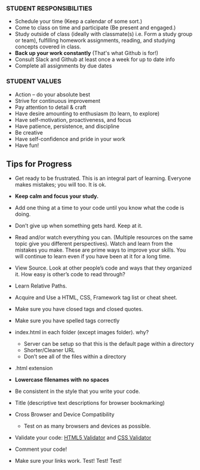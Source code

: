 ### STUDENT RESPONSIBILITIES

* Schedule your time (Keep a calendar of some sort.) 
* Come to class on time and participate (Be present and engaged.)
* Study outside of class (ideally with classmate(s) i.e. Form a study group or team), fulfilling homework assignments, reading, and studying concepts covered in class.
* **Back up your work constantly** (That's what Github is for!)
* Consult Slack and Github at least once a week for up to date info
* Complete all assignments by due dates

### STUDENT VALUES
* Action – do your absolute best
* Strive for continuous improvement
* Pay attention to detail & craft
* Have desire amounting to enthusiasm (to learn, to explore)
* Have self-motivation, proactiveness, and focus 
* Have patience, persistence, and discipline 
* Be creative
* Have self-confidence and pride in your work
* Have fun!

## Tips for Progress

* Get ready to be frustrated. This is an integral part of learning. Everyone makes mistakes; you will too. It is ok.

* **Keep calm and focus your study.** 

* Add one thing at a time to your code until you know what the code is doing.

* Don’t give up when something gets hard. Keep at it.

* Read and/or watch everything you can. (Multiple resources on the same topic give you different perspectives). Watch and learn from the mistakes you make. These are prime ways to improve your skills. You will continue to learn even if you have been at it for a long time.

* View Source. Look at other people’s code and ways that they organized it. How easy is other’s code to read through?

* Learn Relative Paths.

* Acquire and Use a HTML, CSS, Framework tag list or cheat sheet. 

* Make sure you have closed tags and closed quotes.

* Make sure you have spelled tags correctly 

* index.html in each folder (except images folder). why?
  * Server can be setup so that this is the default page within a directory
  * Shorter/Cleaner URL
  * Don’t see all of the files within a directory

* .html extension

* **Lowercase filenames with no spaces**

* Be consistent in the style that you write your code. 

* Title (descriptive text descriptions for browser bookmarking)

* Cross Browser and Device Compatibility
  * Test on as many browsers and devices as possible.

* Validate your code: [HTML5 Validator](http://validator.w3.org) and [CSS Validator](http://jigsaw.w3.org/css-validator)

* Comment your code! 

* Make sure your links work. Test! Test! Test!